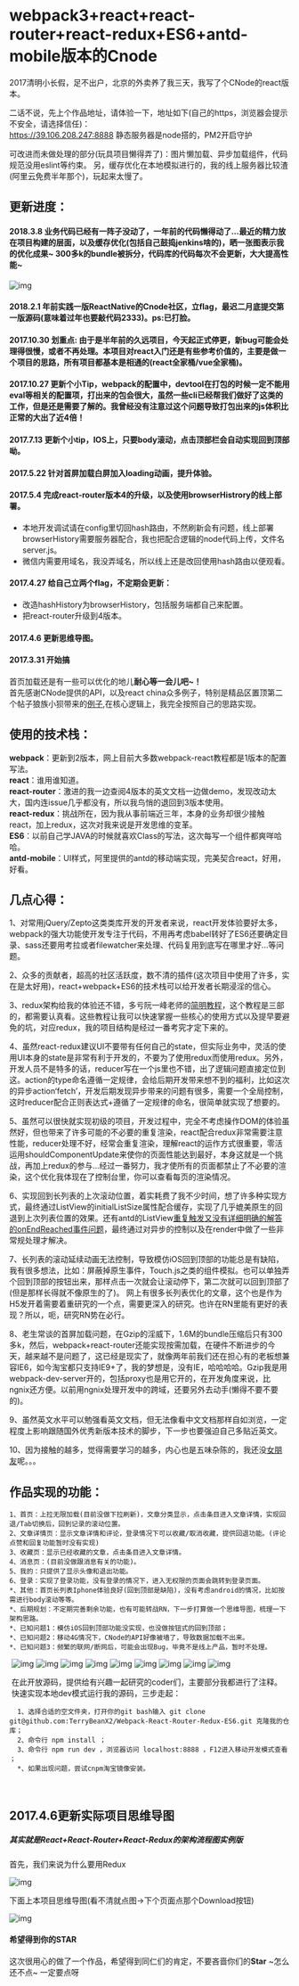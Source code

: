 # webpack3+react+react-router+react-redux+ES6+antd-mobile版本的Cnode
  
  2017清明小长假，足不出户，北京的外卖养了我三天，我写了个CNode的react版本。<br/>
  
  二话不说，先上个作品地址，请体验一下，地址如下(自己的https，浏览器会提示不安全，请选择信任)：<br/>
  https://39.106.208.247:8888
  静态服务器是node搭的，PM2开启守护
  
  可改进而未做处理的部分(玩具项目懒得弄了)：图片懒加载、异步加载组件，代码规范没用eslint等约束。
  另，缓存优化在本地模拟进行的，我的线上服务器比较渣(阿里云免费半年那个)，玩起来太慢了。
  
更新进度：
----------------

#### 2018.3.8 业务代码已经有一阵子没动了，一年前的代码懒得动了...最近的精力放在项目构建的层面，以及缓存优化(包括自己鼓捣jenkins啥的)，晒一张图表示我的优化成果~ 300多k的bundle被拆分，代码库的代码每次不会更新，大大提高性能~
![img](https://github.com/TerryBeanX2/Webpack-React-Router-Redux-ES6/blob/imgBranch/egImg/WX20180308-144129%402x.png)<br/>
#### 2018.2.1 年前实践一版ReactNative的Cnode社区，立flag，最迟二月底提交第一版源码(意味着过年也要敲代码2333)。ps:已打脸。
#### 2017.10.30 划重点: 由于是半年前的久远项目，今天起正式停更，新bug可能会处理得很慢，或者不再处理。本项目对react入门还是有些参考价值的，主要是做一个项目的思路，所有项目都基本是相通的(react全家桶/vue全家桶)。

#### 2017.10.27 更新个小Tip，webpack的配置中，devtool在打包的时候一定不能用eval等相关的配置项，打出来的包会很大，虽然一些cli已经帮我们做好了这类的工作，但是还是需要了解的。我曾经没有注意过这个问题导致打包出来的js体积比正常的大出了近4倍！
#### 2017.7.13 更新个小tip，IOS上，只要body滚动，点击顶部栏会自动实现回到顶部呦。
#### 2017.5.22 针对首屏加载白屏加入loading动画，提升体验。
#### 2017.5.4 完成react-router版本4的升级，以及使用browserHistrory的线上部署。
* 本地开发调试请在config里切回hash路由，不然刷新会有问题，线上部署browserHistory需要服务器配合，我也把配合逻辑的node代码上传，文件名server.js。
* 微信内需要用域名，我没弄域名，所以线上还是改回使用hash路由以便观看。

#### 2017.4.27 给自己立两个flag，不定期会更新：
* 改造hashHistory为browserHistory，包括服务端都自己来配置。
* 把react-router升级到4版本。
#### 2017.4.6 更新思维导图。
#### 2017.3.31 开始搞

  首页加载还是有一些可以优化的地儿<b>耐心等一会儿吧~！</b><br/>
  首先感谢CNode提供的API，以及react china众多例子，特别是精品区置顶第二个帖子狼族小狈带来的[例子](http://react-china.org/t/webpack-react-react-router-redux-less-flex-css-es6-react-cnode/6332),在核心逻辑上，我完全按照自己的思路实现。<br/>
  
使用的技术栈：
----------------

  <b>webpack</b>：更新到2版本，网上目前大多数webpack-react教程都是1版本的配置写法。<br/>
  <b>react</b>：谁用谁知道。<br/>
  <b>react-router</b>：激进的我一边查阅4版本的英文文档一边做demo，发现改动太大，国内连issue几乎都没有，所以我鸟悄的退回到3版本使用。<br/>
  <b>react-redux</b>：挑战所在，因为我从事前端近三年，本身的业务却很少接触react，加上redux，这次对我来说是开发思维的变革。<br/>
  <b>ES6</b>：以前自己学JAVA的时候就喜欢Class的写法，这次每写一个组件都爽咩哈哈。<br/>
  <b>antd-mobile</b>：UI样式，阿里提供的antd的移动端实现，完美契合react，好用，好看。<br/>
  
几点心得：
--------------
  
  1、对常用jQuery/Zepto这类类库开发的开发者来说，react开发体验要好太多，webpack的强大功能使开发专注于代码，不用再考虑babel转好了ES6还要确定目录、sass还要用考拉或者filewatcher来处理、代码复用到底写在哪里才好...等问题。<br/>
  
  2、众多的贡献者，超高的社区活跃度，数不清的插件(这次项目中使用了许多，实在是太好用)，react+webpack+ES6的技术栈可以给开发者长期浸淫的信心。<br/>
  
  3、redux架构给我的体验还不错，多亏阮一峰老师的[简明教程](http://www.ruanyifeng.com/blog/2016/09/redux_tutorial_part_three_react-redux.html)，这个教程是三部的，都需要认真看。这些教程让我可以快速掌握一些核心的使用方式以及提早要避免的坑，对应redux，我的项目结构是经过一番考究才定下来的。<br/>
  
  4、虽然react-redux建议UI不要带有任何自己的state，但实际业务中，灵活的使用UI本身的state是非常有利于开发的，不要为了使用redux而使用redux。另外，开发人员不是特多的话，reducer写在一个js里也不错，出了逻辑问题直接定位到这。action的type命名遵循一定规律，会给后期开发带来想不到的福利，比如这次的异步action‘fetch’，开发后期发现异步带来的问题有很多，需要一个全局控制，这时reducer配合正则表达式+遵循了一定规律的命名，很简单就实现了想要的。<br/>
  
  5、虽然可以很快就实现初级的项目，开发过程中，完全不考虑操作DOM的体验虽然好，但也带来了许多可能的不必要的重复渲染，react配合redux非常需要注意性能，reducer处理不好，经常会重复渲染，理解react的运作方式很重要，零活运用shouldComponentUpdate来使你的页面性能达到最好，本身这就是一个挑战，再加上redux的参与...经过一番努力，我才使所有的页面都禁止了不必要的渲染，这个优化我体现在了控制台里，你可以查看每页的渲染情况。<br/>
  
  6、实现回到长列表的上次滚动位置，着实耗费了我不少时间，想了许多种实现方式，最终通过ListView的initialListSize属性配合缓存，实现了几乎媲美原生的回退到上次列表位置的效果。还有antd的ListView[重复触发又没有详细明确的解答的onEndReached事件问题](https://github.com/ant-design/ant-design-mobile/issues/520#issuecomment-263510596)，最终通过对异步的控制以及在render中做了一些非常规处理才解决。<br/>
  
  7、长列表的滚动延续动画无法控制，导致模仿iOS回到顶部的功能总是有缺陷，我有很多想法，比如：屏蔽掉原生事件，Touch.js之类的组件模拟。也可以单独弄个回到顶部的按钮出来，那样点击一次就会让滚动停下，第二次就可以回到顶部了(但是那样长得就不像原生的了)。 网上有很多长列表优化的文章，这个也是作为H5发开着需要着重研究的一个点，需要更深入的研究。也许在RN里能有更好的表现？所以，呃，研究RN势在必行。
  
  8、老生常谈的首屏加载问题，在Gzip的淫威下，1.6M的bundle压缩后只有300多k，然后，webpack+react-router还能实现按需加载，在硬件不断进步的今天，越来越不是问题了，这已经是现实了，就像两年前我们还在担心有的老板想兼容IE6，如今淘宝都只支持IE9+了，我的梦想是，没有IE，哈哈哈哈。Gzip我是用webpack-dev-server开的，包括proxy也是用它开的，在开发角度来说，比ngnix还方便。以前用ngnix处理开发中的跨域，还要另外去动手(懒得不要不要的)。
  
  9、虽然英文水平可以勉强看英文文档，但无法像看中文文档那样自如浏览，一定程度上影响跟随国外优秀新版本技术的脚步，下一步也要强迫自己多贴近英文。<br/>
  
  10、因为接触的越多，觉得需要学习的越多，内心也是五味杂陈的，我还没[女朋友](http://baike.baidu.com/link?url=QkECFyQ2w8OLmHs1e81YQV3LjZsUj8QARRTYcGME_YjQMhDZkKcRTfl3G7S7darH9WlU0-S3-2EjjbjRMSK2JwG1tcoDrbyU1p8YYs-jgb0xmVD29gncZ_5LX3UlH4eJ)呢。。。
  
作品实现的功能：
----------------

    1、首页：上拉无限加载(目前没做下拉刷新)，文章分类显示，点击条目进入文章详情，实现回退/Tab切换后，回到记录的滚动位置。
    2、文章详情页：显示文章详情和评论，登录情况下可以收藏/取消收藏，提供回退功能。(评论点赞和回复功能暂时没有实现)
    3、收藏页：显示已经收藏的文章，点击条目进入文章详情。
    4、消息页：(目前没做跟消息有关的功能)。
    5、我的：只提供了显示头像和退出功能。
    6、登录：实现了登录功能，没有登录的情况下，进入无权限的页面会跳转到登录页面。
    *、其他：首页长列表Iphone体验良好(回到顶部是缺陷)，没有考虑android的情况，比如按需进行body滚动等等。
    *、后期规划：不定期完善剩余功能，也有可能转战RN，下一步打算做一个思维导图，梳理一下架构思路。
    *、已知问题1：模仿iOS回到顶部功能没实现，也没做按钮式的回到顶部；
    *、已知问题2：移动4G情况下，CNode的API好像被墙了，导致数据加载不出来。
    *、已知问题3：频繁的联网/断网后，可能会出现Bug，毕竟不是线上产品，暂时不处理。
    
  ![img](https://github.com/TerryBeanX2/Webpack-React-Router-Redux-ES6/blob/imgBranch/egImg/IMG_1595.PNG)
  ![img](https://github.com/TerryBeanX2/Webpack-React-Router-Redux-ES6/blob/imgBranch/egImg/IMG_1596.PNG)
  ![img](https://github.com/TerryBeanX2/Webpack-React-Router-Redux-ES6/blob/imgBranch/egImg/IMG_1597.PNG)
  ![img](https://github.com/TerryBeanX2/Webpack-React-Router-Redux-ES6/blob/imgBranch/egImg/IMG_1598.PNG)
  ![img](https://github.com/TerryBeanX2/Webpack-React-Router-Redux-ES6/blob/imgBranch/egImg/IMG_1599.PNG)
  ![img](https://github.com/TerryBeanX2/Webpack-React-Router-Redux-ES6/blob/imgBranch/egImg/IMG_1600.PNG)
  ![img](https://github.com/TerryBeanX2/Webpack-React-Router-Redux-ES6/blob/imgBranch/egImg/IMG_1602.PNG)
  ![img](https://github.com/TerryBeanX2/Webpack-React-Router-Redux-ES6/blob/imgBranch/egImg/IMG_1603.PNG)
  ![img](https://github.com/TerryBeanX2/Webpack-React-Router-Redux-ES6/blob/imgBranch/egImg/IMG_1604.PNG)
  
  在此开放源码，提供给有兴趣一起研究的coder们，主要部分我都进行了注释。<br/>
  快速实现本地dev模式运行我的源码，三步走起：<br/>
  
      1、选择合适的空文件夹，打开你的git bash输入 git clone git@github.com:TerryBeanX2/Webpack-React-Router-Redux-ES6.git 克隆我的仓库；
      2、命令行 npm install ；
      3、命令行 npm run dev ，浏览器访问 localhost:8888 ，F12进入移动开发模式查看 ；
      *、如果出现问题，尝试cnpm淘宝镜像安装。
  

2017.4.6更新实际项目思维导图
--------------
##### 其实就是React+React-Router+React-Redux的架构流程图实例版

首先，我们来说为什么要用Redux<br/>

![img](https://github.com/TerryBeanX2/Webpack-React-Router-Redux-ES6/blob/imgBranch/egImg/why-redux.jpg)<br/>

下面上本项目思维导图(看不清就点图->下个页面点那个Download按钮)<br/>

![img](https://github.com/TerryBeanX2/Webpack-React-Router-Redux-ES6/blob/imgBranch/egImg/react-redux-real.jpg)<br/>

#### 希望得到你的STAR
这次很用心的做了一个作品，希望得到同仁们的肯定，不要吝啬你们的<b>Star</b> ~怎么还不点~ 一定要点呀
